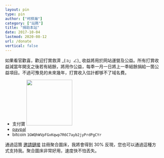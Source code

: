 ```yaml
---
layout: pin
type: pin
author: ["柯棋瀚"]
category: ["站務"]
title: "捐助本站"
date: 2017-10-04
lastmod: 2020-08-12
url: /donate
vertical: false
---
```


如果看官歡喜，歡迎打賞救濟 \_(:з」∠)_ 收益將用於网站運營及公益。所有打賞收益減當年開支之後若有結餘，將用作公益，每秊一月一日將上一秊結餘捐給一箇公益項目。不過可豫見的未來幾年，打賞收入估計都够不了域名費。

- 支付寶 <img src="https://pic.imgdb.cn/pic/5bf82416c4ff9e058246008d" width="150" >
- [paypal](https://paypal.me/kujihhoe) 
- bitcoin `1GWQhWVpFGxKqwp7R6C7ayb2jyPrdPgCYr`

通過這箇 [邀請鏈接](https://pic.imgdb.cn/signup?from_id=5be2af239dc6d6b928f1a085) 註冊聚合圖床，我將會得到 30% 反現，您也可以通過這種方式支持我。聚合圖床非常好用，速度快不怕丟失。

